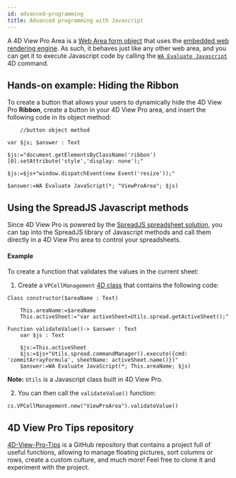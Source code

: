 ```yaml
---
id: advanced-programming
title: Advanced programming with Javascript
---
```


A 4D View Pro Area is a [Web Area form object](../FormObjects/webArea_overview.md) that uses the [embedded web rendering engine](../FormObjects/properties_WebArea.md#use-embedded-web-rendering-engine). As such, it behaves just like any other web area, and you can get it to execute Javascript code by calling the [`WA Evaluate Javascript`](https://doc.4d.com/4dv19/help/command/en/page1029.html) 4D command. 

## Hands-on example: Hiding the Ribbon

To create a button that allows your users to dynamically hide the 4D View Pro **Ribbon**, create a button in your 4D View Pro area, and insert the following code in its object method: 

```4d
	//button object method

var $js; $answer : Text

$js:="document.getElementsByClassName('ribbon')[0].setAttribute('style','display: none');"

$js:=$js+"window.dispatchEvent(new Event('resize'));"

$answer:=WA Evaluate JavaScript(*; "ViewProArea"; $js)
```
## Using the SpreadJS Javascript methods

Since 4D View Pro is powered by the [SpreadJS spreadsheet solution](https://www.grapecity.com/spreadjs/docs/versions/v14/online/overview.html), you can tap into the SpreadJS library of Javascript methods and call them directly in a 4D View Pro area to control your spreadsheets. 

#### Example

To create a function that validates the values in the current sheet: 

1. Create a `VPCellManagement` [4D class](../Concepts/classes.md) that contains the following code: 

```4d
Class constructor($areaName : Text)
	
	This.areaName:=$areaName
	This.activeSheet:="var activeSheet=Utils.spread.getActiveSheet();"

Function validateValue()-> $answer : Text
	var $js : Text
	
	$js:=This.activeSheet
	$js:=$js+"Utils.spread.commandManager().execute({cmd: 'commitArrayFormula', sheetName: activeSheet.name()})"
	$answer:=WA Evaluate JavaScript(*; This.areaName; $js)
```
**Note:** `Utils` is a Javascript class built in 4D View Pro.

2. You can then call the `validateValue()` function:

```4d
cs.VPCellManagement.new("ViewProArea").validateValue()
```



## 4D View Pro Tips repository

[4D-View-Pro-Tips](https://github.com/4d-depot/4D-View-Pro-Tips) is a GitHub repository that contains a project full of useful functions, allowing to manage floating pictures, sort columns or rows, create a custom culture, and much more! Feel free to clone it and experiment with the project. 
